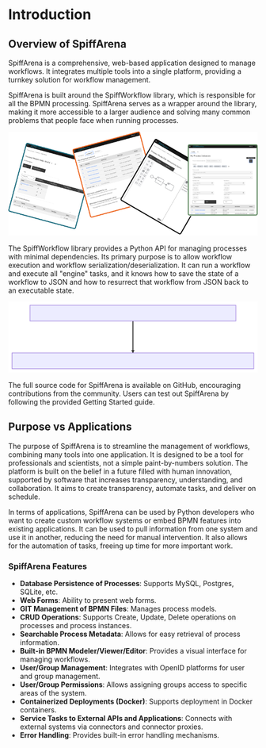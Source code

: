 # Introduction

## Overview of SpiffArena

SpiffArena is a comprehensive, web-based application designed to manage workflows. It integrates multiple tools into a single platform, providing a turnkey solution for workflow management. 

SpiffArena is built around the SpiffWorkflow library, which is responsible for all the BPMN processing. SpiffArena serves as a wrapper around the library, making it more accessible to a larger audience and solving many common problems that people face when running processes. 

![SpiffArena](Images/spiffarena.png)

The SpiffWorkflow library provides a Python API for managing processes with minimal dependencies. Its primary purpose is to allow workflow execution and workflow serialization/deserialization. It can run a workflow and execute all "engine" tasks, and it knows how to save the state of a workflow to JSON and how to resurrect that workflow from JSON back to an executable state.

![SpiffWorkflow](Images/SpiffArena_workflow.svg)

The full source code for SpiffArena is available on GitHub, encouraging contributions from the community. Users can test out SpiffArena by following the provided Getting Started guide. 

## Purpose vs Applications

The purpose of SpiffArena is to streamline the management of workflows, combining many tools into one application. It is designed to be a tool for professionals and scientists, not a simple paint-by-numbers solution. The platform is built on the belief in a future filled with human innovation, supported by software that increases transparency, understanding, and collaboration. It aims to create transparency, automate tasks, and deliver on schedule.

In terms of applications, SpiffArena can be used by Python developers who want to create custom workflow systems or embed BPMN features into existing applications. It can be used to pull information from one system and use it in another, reducing the need for manual intervention. It also allows for the automation of tasks, freeing up time for more important work. 

### SpiffArena Features

- **Database Persistence of Processes**: Supports MySQL, Postgres, SQLite, etc.
- **Web Forms**: Ability to present web forms.
- **GIT Management of BPMN Files**: Manages process models.
- **CRUD Operations**: Supports Create, Update, Delete operations on processes and process instances.
- **Searchable Process Metadata**: Allows for easy retrieval of process information.
- **Built-in BPMN Modeler/Viewer/Editor**: Provides a visual interface for managing workflows.
- **User/Group Management**: Integrates with OpenID platforms for user and group management.
- **User/Group Permissions**: Allows assigning groups access to specific areas of the system.
- **Containerized Deployments (Docker)**: Supports deployment in Docker containers.
- **Service Tasks to External APIs and Applications**: Connects with external systems via connectors and connector proxies.
- **Error Handling**: Provides built-in error handling mechanisms.
